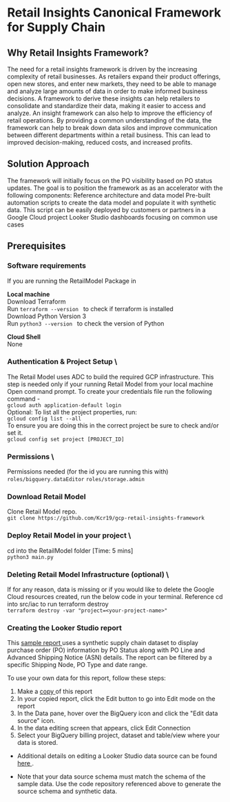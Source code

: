 # Retail Insights Canonical Framework for Supply Chain
## Why Retail Insights Framework?
The need for a retail insights framework is driven by the increasing complexity of retail businesses. As retailers expand their product offerings, open new stores, and enter new markets, they need to be able to manage and analyze large amounts of data in order to make informed business decisions. A framework to derive these insights can help retailers to consolidate and standardize their data, making it easier to access and analyze.
An insight framework can also help to improve the efficiency of retail operations. By providing a common understanding of the data, the framework can help to break down data silos and improve communication between different departments within a retail business. This can lead to improved decision-making, reduced costs, and increased profits.

## Solution Approach
The framework will initially focus on the PO visibility based on PO status updates. The goal is to position the framework as as an accelerator with the following components:
Reference architecture and data model
Pre-built automation scripts to create the data model and populate it with synthetic data. This script can be easily deployed by customers or partners in a Google Cloud project
Looker Studio dashboards focusing on common use cases

## Prerequisites
### Software requirements
If you are running the RetailModel Package in

**Local machine** \
Download Terraform \
Run ```terraform --version ``` to check if terraform is installed \
Download Python Version 3 \
Run ```python3 --version ``` to check the version of Python

**Cloud Shell** \
None

### Authentication & Project Setup \
The Retail Model uses ADC to build the required GCP infrastructure.
This step is needed only if your running Retail Model from your local machine
Open command prompt. To create your credentials file run the following command - \
``gcloud auth application-default login ``\
Optional: To list all the project properties, run: \
``gcloud config list --all`` \
To ensure you are doing this in the correct project be sure to check and/or set it. \
``gcloud config set project [PROJECT_ID] ``

### Permissions \
Permissions needed (for the id you are running this with)\
``roles/bigquery.dataEditor``
``roles/storage.admin``

### Download Retail Model
Clone Retail Model repo. \
``git clone https://github.com/Kcr19/gcp-retail-insights-framework``

### Deploy Retail Model in your project \
cd into the RetailModel folder [Time: 5 mins]\
``python3 main.py``

### Deleting Retail Model Infrastructure (optional) \
If for any reason, data is missing or if you would like to delete the Google Cloud resources created, run the below code in your terminal.  Reference
cd into src/iac to run terraform destroy \
``terraform destroy -var "project=<your-project-name>"``

### Creating the Looker Studio report

This <a href ="https://lookerstudio.google.com/u/0/reporting/f42c2d7f-a15d-4cc6-a8e7-0fa90685dbf0/page/p_k5114r9s9c" target="_blank">sample report </a> uses a synthetic supply chain dataset to display purchase order (PO) information by PO Status along with PO Line and Advanced Shipping Notice (ASN) details. The report can be filtered by a specific Shipping Node, PO Type and date range.

To use your own data for this report, follow these steps:
1) Make a <a href ="https://support.google.com/looker-studio/answer/7175478?hl=en#zippy=%2Cin-this-article" target="_blank">copy </a>of this report
2) In your copied report, click the Edit button to go into Edit mode on the report
3) In the Data pane, hover over the BigQuery icon and click the "Edit data source" icon.
4) In the data editing screen that appears, click Edit Connection
5) Select your BigQuery billing project, dataset and table/view where your data is stored.

* Additional details on editing a Looker Studio data source can be found <a href ="https://support.google.com/looker-studio/answer/7178497?hl=en#zippy=%2Cin-this-article" target="_blank">here </a>.

* Note that your data source schema must match the schema of the sample data. Use the code repository referenced above to generate the source schema and synthetic data.
